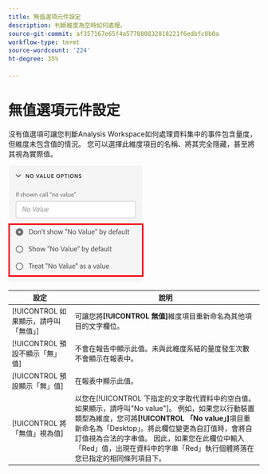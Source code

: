 ```yaml
---
title: 無值選項元件設定
description: 判斷維度為空時如何處理。
source-git-commit: af357167e65f4a577880832818221f6edbfc8b0a
workflow-type: tm+mt
source-wordcount: '224'
ht-degree: 35%

---
```



# 無值選項元件設定

沒有值選項可讓您判斷Analysis Workspace如何處理資料集中的事件包含量度，但維度未包含值的情況。 您可以選擇此維度項目的名稱、將其完全隱藏，甚至將其視為實際值。

![沒有值選項](../assets/no-value-options.png)

| 設定 | 說明 |
| --- | --- |
| [!UICONTROL 如果顯示，請呼叫「無值」] | 可讓您將&#x200B;**[!UICONTROL 無值]**&#x200B;維度項目重新命名為其他項目的文字欄位。 |
| [!UICONTROL 預設不顯示「無」值] | 不會在報告中顯示此值。未與此維度系結的量度發生次數不會顯示在報表中。 |
| [!UICONTROL 預設顯示「無」值] | 在報表中顯示此值。 |
| [!UICONTROL 將「無值」視為值] | 以您在[!UICONTROL 下指定的文字取代資料中的空白值。如果顯示，請呼叫&quot;No value&quot;]。 例如，如果您以行動裝置類型為維度，您可將&#x200B;**[!UICONTROL &#x200B;「No value&#x200B;」]**&#x200B;項目重新命名為「Desktop」。將此欄位變更為自訂值時，會將自訂值視為合法的字串值。 因此，如果您在此欄位中輸入「Red」值，出現在資料中的字串「Red」執行個體將落在您已指定的相同條列項目下。 |

